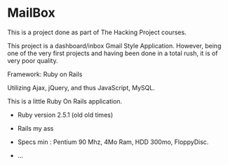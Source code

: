 # MailBox

This is a project done as part of The Hacking Project courses.

This project is a dashboard/inbox Gmail Style Application. However, being one of the very first projects and having been done in a total rush, it is of very poor quality.

Framework: Ruby on Rails

Utilizing Ajax, jQuery, and thus JavaScript, MySQL.

This is a little Ruby On Rails application.



* Ruby version 2.5.1 (old old times)

* Rails my ass

* Specs min : Pentium 90 Mhz, 4Mo Ram, HDD 300mo, FloppyDisc.

* ...
